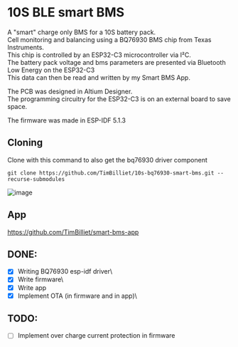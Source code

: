 # 10S BLE smart BMS
A "smart" charge only BMS for a 10S battery pack.\
Cell monitoring and balancing using a BQ76930 BMS chip from Texas Instruments.\
This chip is controlled by an ESP32-C3 microcontroller via I²C.\
The battery pack voltage and bms parameters are presented via Bluetooth Low Energy on the ESP32-C3\
This data can then be read and written by my Smart BMS App.

The PCB was designed in Altium Designer.\
The programming circuitry for the ESP32-C3 is on an external board to save space.

The firmware was made in ESP-IDF 5.1.3

## Cloning
Clone with this command to also get the bq76930 driver component
```
git clone https://github.com/TimBilliet/10s-bq76930-smart-bms.git --recurse-submodules
```
![image](https://github.com/TimBilliet/10s-bq76930-smart-bms/assets/47719114/006d26ed-25e1-4275-9ca6-337fc7d32524)

## App
https://github.com/TimBilliet/smart-bms-app

## DONE:
- [x] Writing BQ76930 esp-idf driver\
- [x] Write firmware\
- [x] Write app
- [x] Implement OTA (in firmware and in app)\

## TODO:
- [ ] Implement over charge current protection in firmware 

